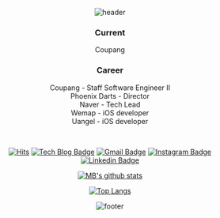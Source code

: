 
<div align="center">
  
![header](https://capsule-render.vercel.app/api?type=waving&color=32c632&height=200&section=header&text=MB%20Brad%20KWON&fontAlignY=40&fontSize=70&animation=fadeIn!&fontColor=#f0f0f0)

### Current
Coupang

### Career
Coupang - Staff Software Engineer II </br>
Phoenix Darts - Director </br>
Naver - Tech Lead </br>
Wemap - iOS developer </br>
Uangel - iOS developer </br>

  </br>

[![Hits](https://hits.seeyoufarm.com/api/count/incr/badge.svg?url=https%3A%2F%2Fgithub.com%2FMBKwon&count_bg=%23ooc73c&title_bg=%2392A8D1&icon=&icon_color=%23E7E7E7&title=hits&edge_flat=false)](https://hits.seeyoufarm.com)
[![Tech Blog Badge](http://img.shields.io/badge/-Tech%20blog-181717?style=flat-square&logo=tistory&link=http://maskkwon.tistory.com/)](http://maskkwon.tistory.com/)
[![Gmail Badge](https://img.shields.io/badge/Gmail-d14836?style=flat-square&logo=Gmail&logoColor=white&link=mailto:maskkwon@gmail.com)](mailto:maskkwon@gmail.com) [![Instagram Badge](https://img.shields.io/badge/instagram-E4405F?style=flat-square&logo=instagram&logoColor=white&link=https://www.instagram.com/maskkwon/)](https://www.instagram.com/maskkwon/) [![Linkedin Badge](https://img.shields.io/badge/-LinkedIn-blue?style=flat-square&logo=Linkedin&logoColor=white&link=https://www.linkedin.com/in/mbkwon)](http://kr.linkedin.com/in/mbkwon) 
</br>

[![MB's github stats](https://github-readme-stats-sigma-five.vercel.app/api?username=MBKwon&line_height=20&count_private=true&bg_color=30,00c73c,9c77e0&title_color=fff&text_color=fff)](https://github.com/anuraghazra/github-readme-stats-sigma-five)

[![Top Langs](https://github-readme-stats-sigma-five.vercel.app/api/top-langs/?username=MBKwon&layout=compact&bg_color=30,00c73c,9c77e0&title_color=fff&text_color=fff)](https://github.com/anuraghazra/github-readme-stats-sigma-five)

![footer](https://capsule-render.vercel.app/api?section=footer&type=waving&color=32c632&height=150)


<!--
**MBKwon/MBKwon** is a ✨ _special_ ✨ repository because its `README.md` (this file) appears on your GitHub profile.

Here are some ideas to get you started:

- 🔭 I’m currently working on ...
- 🌱 I’m currently learning ...
- 👯 I’m looking to collaborate on ...
- 🤔 I’m looking for help with ...
- 💬 Ask me about ...
- 📫 How to reach me: ...
- 😄 Pronouns: ...
- ⚡ Fun fact: ...
-->
